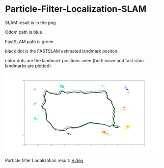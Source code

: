 # Particle-Filter-Localization-SLAM

SLAM result is in the png

Odom path is blue 

FastSLAM path is green


black dot is the FASTSLAM estimated landmark positon. 

color dots are the landmark positions seen (both naive and fast slam landmarks are plotted) 

![alt text](https://github.com/yuyangch/Particle-Filter-Localization-SLAM/blob/master/figure_2_turtlebot.png)

Particle filter Localization result:
[Video](https://www.youtube.com/watch?v=LlDtm2JpKg0&t=677s)


